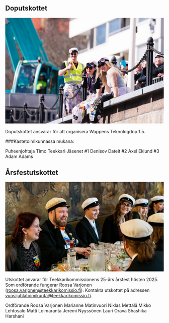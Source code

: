 ## Doputskottet

![Doputskottet](cb3a3656.jpg)

Doputskottet ansvarar för att organisera Wappens Teknologdop 1.5.

###Kastetoimikunnassa mukana:

Puheenjohtaja Timo Teekkari
Jäsenet
#1 Denisov Dateit
#2 Axel Eklund
#3 Adam Adams

## Årsfestutskottet

![Årsfestutskottet](_hyt9397.jpg)

Utskottet anvarar för Teekkarikommissionens 25-års årsfest hösten 2025. Som ordförande fungerar Roosa Varjonen (roosa.varjonen@teekkarikomissio.fi). Kontakta utskottet på adressen vuosijuhlatoimikunta@teekkarikomissio.fi. 

Ordförande Roosa Varjonen
Marianne Matinvuori
Niklas Mettälä
Mikko Lehtosalo
Matti Loimaranta
Jeremi Nyyssönen
Lauri Orava
Shashika Harshani
